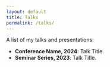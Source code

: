 ```yaml
---
layout: default
title: Talks
permalink: /talks/
---
```


A list of my talks and presentations:
- **Conference Name, 2024**: Talk Title.
- **Seminar Series, 2023**: Talk Title.
